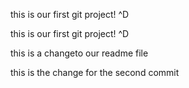 this is our first git project! ^D

this is our first git project! ^D

this is a changeto our readme file


this is the change for the second commit
